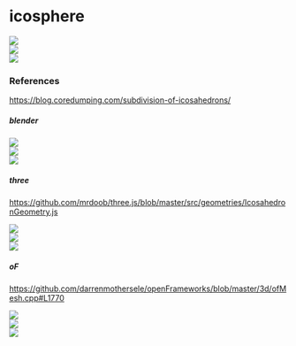 # icosphere

![](./fig1.png)    
![](./fig2.png)    
![](./fig3.png)

### References

https://blog.coredumping.com/subdivision-of-icosahedrons/

##### blender    
![](./blender/fig1.png)    
![](./blender/fig2.png)    
![](./blender/fig3.png)

##### three

https://github.com/mrdoob/three.js/blob/master/src/geometries/IcosahedronGeometry.js

![](./three/fig1.png)    
![](./three/fig2.png)    
![](./three/fig3.png)

##### oF    
https://github.com/darrenmothersele/openFrameworks/blob/master/3d/ofMesh.cpp#L1770

![](./oF/fig1.png)    
![](./oF/fig2.png)    
![](./oF/fig3.png)